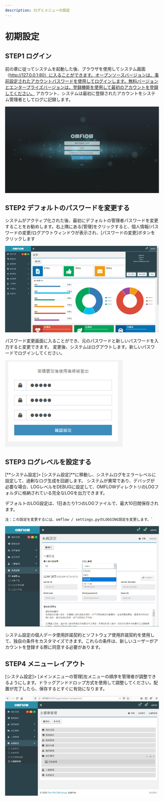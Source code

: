 ```yaml
---
description: ログとメニューの設定
---
```


# 初期設定

## STEP1  ログイン

前の章に従ってシステムを起動した後、ブラウザを使用してシステム画面（http://127.0.0.1:80）に入ることができます。オープンソースバージョンは、事前設定されたアカウントパスワードを使用してログインします。無料バージョンとエンタープライズバージョンは、登録機能を使用して最初のアカウントを登録してください。 アカウント、システムは最初に登録されたアカウントをシステム管理者としてログに記録します。

![](../.gitbook/assets/pic023.jpg)

## STEP2  デフォルトのパスワードを変更する

システムがアクティブ化された後、最初にデフォルトの管理者パスワードを変更することをお勧めします。右上隅にある\[管理]をクリックすると、個人情報/パスワードの変更/ログアウトウィンドウが表示され、\[パスワードの変更]ボタンをクリックします

![](../.gitbook/assets/pic003.jpg)

パスワード変更画面に入ることができ、元のパスワードと新しいパスワードを入力すると変更できます。 変更後、システムはログアウトします。新しいパスワードでログインしてください。

![](<../.gitbook/assets/tu-pian- (45).png>)

## STEP3  ログレベルを設定する

\[**システム設定]> \[システム設定]**に移動し、システムログをエラーレベルに設定して、過剰なログ生成を回避します。 システムが異常であり、デバッグが必要な場合、LOGレベルをDEBUGに設定して、OMFLOWディレクトリのLOGフォルダに格納されている完全なLOGを出力できます。

デフォルトのLOG設定は、1日あたり1つのLOGファイルで、最大10日間保存されます。

`` 注：この設定を変更するには、omflow / settings.pyのLOGGING設定を変更します。` ``

![](../.gitbook/assets/tu-pian-.png)

システム設定の個人データ使用許諾契約とソフトウェア使用許諾契約を使用して、独自の条件をカスタマイズできます。これらの条件は、新しいユーザーがアカウントを登録する際に同意する必要があります。

## STEP4  メニューレイアウト

\[システム設定]> \[メインメニューの管理]左メニューの順序を管理者が調整できるようにします。ドラッグアンドドロップ方式を使用して調整してください。配置が完了したら、保存するとすぐに有効になります。

![](<../.gitbook/assets/tu-pian- (18).png>)
